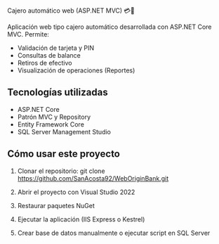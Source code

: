 Cajero automático web (ASP.NET MVC) 💳🏦

Aplicación web tipo cajero automático desarrollada con ASP.NET Core MVC. Permite:

- Validación de tarjeta y PIN
- Consultas de balance
- Retiros de efectivo
- Visualización de operaciones (Reportes)


## Tecnologías utilizadas
- ASP.NET Core
- Patrón MVC y Repository
- Entity Framework Core
- SQL Server Management Studio


## Cómo usar este proyecto

1. Clonar el repositorio: git clone https://github.com/SanAcosta92/WebOriginBank.git
   
2. Abrir el proyecto con Visual Studio 2022

3. Restaurar paquetes NuGet

4. Ejecutar la aplicación (IIS Express o Kestrel)

5. Crear base de datos manualmente o ejecutar script en SQL Server
